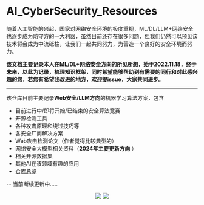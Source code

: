 # AI_CyberSecurity_Resources
随着人工智能的兴起，国家对网络安全环境的极度重视，ML/DL/LLM+网络安全也逐步成为防守方的一大利器，虽然目前还存在很多问题，但我们仍然可以预见该技术将会成为中流砥柱，让我们一起共同努力，为营造一个良好的安全环境而努力。  

**该文档主要记录本人在ML/DL+网络安全方向的所见所想，始于2022.11.18，终于未来，以此为记录，梳理知识框架，同时希望能够帮助到有需要的同行和对此感兴趣的您，若您有希望我改进的地方，欢迎提issue，大家共同进步。**

---
该仓库目前主要记录**Web安全/LLM方向**的机器学习算法方案，包含
* 目前进行中/即将开始/已结束的安全算法竞赛
* 开源检测工具
* 各种攻击原理和绕过技巧等
* 各安全厂商解决方案
* Web攻击检测论文（作者觉得比较典型的）
* 网络安全大模型相关资料（**2024年主要更新方向** ）
* 相关开源数据集
* 其他AI在该领域有趣的应用
* [仓库总览](https://github.com/XMoyas/AI_CyberSecurity_Resources/blob/main/AI_CyberSecurity_Resources.md)

--
当前断续更新中.....
 
  
   
   

<div align="center">
  <img  src="https://github-readme-streak-stats.herokuapp.com?user=XMoyas&theme=python-dark&hide_border=true" />
  <img  src="https://github-readme-stats.vercel.app/api?username=XMoyas&show_icons=true&theme=radical&hide=contribs,prs" />
</div>
